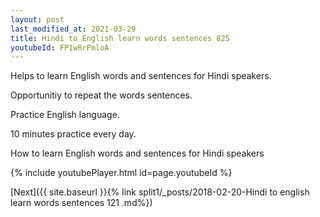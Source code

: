 ```yaml
---
layout: post
last_modified_at: 2021-03-29
title: Hindi to English learn words sentences 825 
youtubeId: FP1wRrPmloA
---
```

 
 
Helps to learn English words and sentences for Hindi speakers.

Opportunitiy to repeat the words sentences. 

Practice English language. 
 
10 minutes practice every day. 
 
How to learn English words and sentences for Hindi speakers 
 
{% include youtubePlayer.html id=page.youtubeId %}
 
 
[Next]({{ site.baseurl }}{% link  split1/_posts/2018-02-20-Hindi to english learn words sentences 121 .md%})
 
